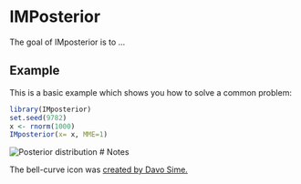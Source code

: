 <!-- README.md is generated from README.Rmd. Please edit that file -->
IMPosterior
===========

The goal of IMposterior is to ...

Example
-------

This is a basic example which shows you how to solve a common problem:

``` r
library(IMposterior)
set.seed(9782)
x <- rnorm(1000)
IMposterior(x= x, MME=1)
```

![Posterior distribution](./posterior.png) \# Notes

The bell-curve icon was [created by Davo Sime.](https://thenounproject.com/term/bell-curve/614251/)
